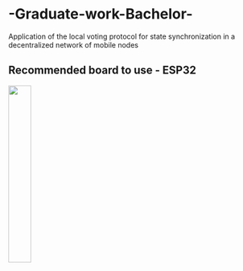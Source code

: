 # -Graduate-work-Bachelor-
Application of the local voting protocol for state synchronization in a decentralized network of mobile nodes

## Recommended board to use - ESP32
<img src="https://electronov.net/wp-content/uploads/2017/09/esp32-board-front-600.jpg" width="30%">
